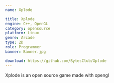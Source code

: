 ```yaml
---
name: Xplode

title: Xplode
engine: C++, OpenGL
category: opensource
platform: Linux
genre: Arcade
type: 2D
role: Programmer
banner: Banner.jpg

download: https://github.com/BytesClub/Xplode
---
```


Xplode is an open source game made with opengl